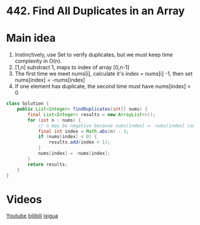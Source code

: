# 442. Find All Duplicates in an Array

# Main idea

1. Instinctively, use Set to verify duplicates, but we must keep time complexity in O(n).
2. [1,n] substract 1, maps to index of array [0,n-1]
3. The first time we meet nums[i], calculate it's index = nums[i] -1, then set nums[index] = -nums[index]
4. If one element has duplicate, the second time must have nums[index] < 0

```java
class Solution {
    public List<Integer> findDuplicates(int[] nums) {
        final List<Integer> results = new ArrayList<>();
        for (int n : nums) {
            // n may be negative because nums[index] = -nums[index] could be executed before iteration of n.
            final int index = Math.abs(n) - 1;
            if (nums[index] < 0) {
                results.add(index + 1);
            }
            nums[index] = -nums[index];
        }
        return results;
    }
}
```

# Videos
[Youtube](https://www.youtube.com/watch?v=FqOyCPqpjLs)
[bilibili](https://www.bilibili.com/video/BV1fb4y1a7PV/)
[ixigua](https://www.ixigua.com/i7015901460898841095/)